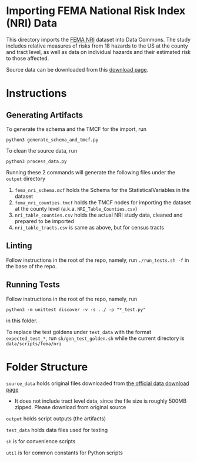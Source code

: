# Importing FEMA National Risk Index (NRI) Data

This directory imports the [FEMA NRI](https://hazards.fema.gov/nri/) dataset
into Data Commons. The study includes relative measures of risks from 18 hazards
to the US at the county and tract level, as well as data on individual hazards
and their estimated risk to those affected.

Source data can be downloaded from this [download page](
https://hazards.fema.gov/nri/Content/StaticDocuments/DataDownload//NRI_Table_CensusTracts/NRI_Table_CensusTracts.zip
).

# Instructions

## Generating Artifacts

To generate the schema and the TMCF for the import, run
```
python3 generate_schema_and_tmcf.py
```

To clean the source data, run
```
python3 process_data.py
```

Running these 2 commands will generate the following files under the `output`
directory

1. `fema_nri_schema.mcf` holds the Schema for the StatisticalVariables in the
dataset
1. `fema_nri_counties.tmcf` holds the TMCF nodes for importing the dataset at
the county level (a.k.a. `NRI_Table_Counties.csv`)
1. `nri_table_counties.csv` holds the actual NRI study data, cleaned and
prepared to be imported
1. `nri_table_tracts.csv` is same as above, but for census tracts

## Linting

Follow instructions in the root of the repo, namely, run `./run_tests.sh -f`
in the base of the repo.

## Running Tests

Follow instructions in the root of the repo, namely, run 
```
python3 -m unittest discover -v -s ../ -p "*_test.py"
```
in this folder.

To replace the test goldens under `test_data` with the format `expected_test_*`,
run `sh/gen_test_golden.sh` while the current directory is `data/scripts/fema/nri`
 
# Folder Structure

`source_data` holds original files downloaded from
[the official data download page](https://hazards.fema.gov/nri/data-resources)
 - It does not include tract level data, since the file size is roughly 500MB
 zipped. Please download from original source

`output` holds script outputs (the artifacts)

`test_data` holds data files used for testing

`sh` is for convenience scripts

`util` is for common constants for Python scripts
